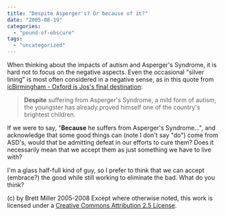 ```yaml
---
title: "Despite Asperger's? Or because of it?"
date: "2005-08-19"
categories: 
  - "pound-of-obscure"
tags: 
  - "uncategorized"
---
```


When thinking about the impacts of autism and Asperger's Syndrome, it is hard not to focus on the negative aspects. Even the occasional "silver lining" is most often considered in a negative sense, as in this quote from [icBirmingham - Oxford is Jos's final destination](http://icbirmingham.icnetwork.co.uk/0100news/0100localnews/tm_objectid=15874774&method=full&siteid=50002&headline=oxford-is-jos-s-final-destination--name_page.html):

> **Despite** suffering from Asperger's Syndrome, a mild form of autism, the youngster has already proved himself one of the country's brightest children.

If we were to say, "**Because** he suffers from Asperger's Syndrome...", and acknowledge that some good things can (note I don't say "do") come from ASD's, would that be admitting defeat in our efforts to cure them? Does it necessarily mean that we accept them as just something we have to live with?  
  
I'm a glass half-full kind of guy, so I prefer to think that we can accept (embrace?) the good while still working to eliminate the bad. What do you think?

(c) by Brett Miller 2005-2008 Except where otherwise noted, this work is licensed under a [Creative Commons Attribution 2.5 License](http://creativecommons.org/licenses/by/2.5/).
